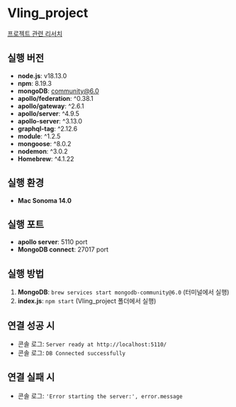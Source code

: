 # Vling_project

<a href="[https://www.google.com/](https://www.notion.so/GraphQL-MongoDB-CRUD-e8a2debbc7e940fdbf6057bdb8790b02?pvs=4)" target="_blank">프로젝트 관련 리서치</a>

## 실행 버전

- **node.js**: v18.13.0
- **npm**: 8.19.3
- **mongoDB**: community@6.0
- **apollo/federation**: ^0.38.1
- **apollo/gateway**: ^2.6.1
- **apollo/server**: ^4.9.5
- **apollo-server**: ^3.13.0
- **graphql-tag**: ^2.12.6
- **module**: ^1.2.5
- **mongoose**: ^8.0.2
- **nodemon**: ^3.0.2
- **Homebrew**: ^4.1.22

## 실행 환경

- **Mac Sonoma 14.0**

## 실행 포트

- **apollo server**: 5110 port
- **MongoDB connect**: 27017 port

## 실행 방법

1. **MongoDB**: `brew services start mongodb-community@6.0` (터미널에서 실행)
2. **index.js**: `npm start` (Vling_project 폴더에서 실행)

## 연결 성공 시

- 콘솔 로그: `Server ready at http://localhost:5110/`
- 콘솔 로그: `DB Connected successfully`

## 연결 실패 시

- 콘솔 로그: `'Error starting the server:', error.message`
